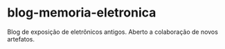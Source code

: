 # blog-memoria-eletronica
Blog de exposição de eletrônicos antigos. Aberto a colaboração de novos artefatos.
